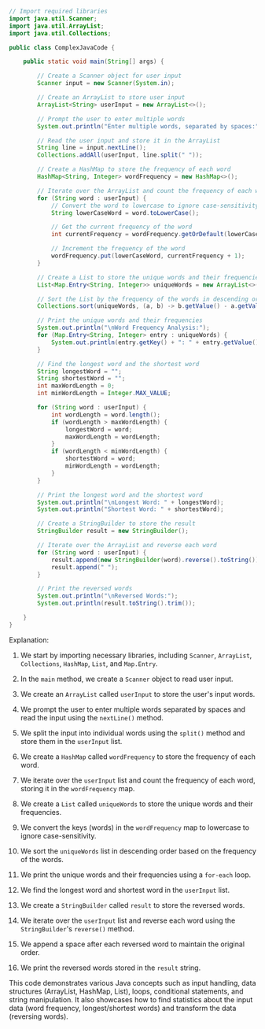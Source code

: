 ```java
// Import required libraries
import java.util.Scanner;
import java.util.ArrayList;
import java.util.Collections;

public class ComplexJavaCode {

    public static void main(String[] args) {

        // Create a Scanner object for user input
        Scanner input = new Scanner(System.in);

        // Create an ArrayList to store user input
        ArrayList<String> userInput = new ArrayList<>();

        // Prompt the user to enter multiple words
        System.out.println("Enter multiple words, separated by spaces:");

        // Read the user input and store it in the ArrayList
        String line = input.nextLine();
        Collections.addAll(userInput, line.split(" "));

        // Create a HashMap to store the frequency of each word
        HashMap<String, Integer> wordFrequency = new HashMap<>();

        // Iterate over the ArrayList and count the frequency of each word
        for (String word : userInput) {
            // Convert the word to lowercase to ignore case-sensitivity
            String lowerCaseWord = word.toLowerCase();

            // Get the current frequency of the word
            int currentFrequency = wordFrequency.getOrDefault(lowerCaseWord, 0);

            // Increment the frequency of the word
            wordFrequency.put(lowerCaseWord, currentFrequency + 1);
        }

        // Create a List to store the unique words and their frequencies
        List<Map.Entry<String, Integer>> uniqueWords = new ArrayList<>(wordFrequency.entrySet());

        // Sort the List by the frequency of the words in descending order
        Collections.sort(uniqueWords, (a, b) -> b.getValue() - a.getValue());

        // Print the unique words and their frequencies
        System.out.println("\nWord Frequency Analysis:");
        for (Map.Entry<String, Integer> entry : uniqueWords) {
            System.out.println(entry.getKey() + ": " + entry.getValue());
        }

        // Find the longest word and the shortest word
        String longestWord = "";
        String shortestWord = "";
        int maxWordLength = 0;
        int minWordLength = Integer.MAX_VALUE;

        for (String word : userInput) {
            int wordLength = word.length();
            if (wordLength > maxWordLength) {
                longestWord = word;
                maxWordLength = wordLength;
            }
            if (wordLength < minWordLength) {
                shortestWord = word;
                minWordLength = wordLength;
            }
        }

        // Print the longest word and the shortest word
        System.out.println("\nLongest Word: " + longestWord);
        System.out.println("Shortest Word: " + shortestWord);

        // Create a StringBuilder to store the result
        StringBuilder result = new StringBuilder();

        // Iterate over the ArrayList and reverse each word
        for (String word : userInput) {
            result.append(new StringBuilder(word).reverse().toString());
            result.append(" ");
        }

        // Print the reversed words
        System.out.println("\nReversed Words:");
        System.out.println(result.toString().trim());

    }
}
```

Explanation:

1. We start by importing necessary libraries, including `Scanner`, `ArrayList`, `Collections`, `HashMap`, `List`, and `Map.Entry`.

2. In the `main` method, we create a `Scanner` object to read user input.

3. We create an `ArrayList` called `userInput` to store the user's input words.

4. We prompt the user to enter multiple words separated by spaces and read the input using the `nextLine()` method.

5. We split the input into individual words using the `split()` method and store them in the `userInput` list.

6. We create a `HashMap` called `wordFrequency` to store the frequency of each word.

7. We iterate over the `userInput` list and count the frequency of each word, storing it in the `wordFrequency` map.

8. We create a `List` called `uniqueWords` to store the unique words and their frequencies.

9. We convert the keys (words) in the `wordFrequency` map to lowercase to ignore case-sensitivity.

10. We sort the `uniqueWords` list in descending order based on the frequency of the words.

11. We print the unique words and their frequencies using a `for-each` loop.

12. We find the longest word and shortest word in the `userInput` list.

13. We create a `StringBuilder` called `result` to store the reversed words.

14. We iterate over the `userInput` list and reverse each word using the `StringBuilder`'s `reverse()` method.

15. We append a space after each reversed word to maintain the original order.

16. We print the reversed words stored in the `result` string.

This code demonstrates various Java concepts such as input handling, data structures (ArrayList, HashMap, List), loops, conditional statements, and string manipulation. It also showcases how to find statistics about the input data (word frequency, longest/shortest words) and transform the data (reversing words).